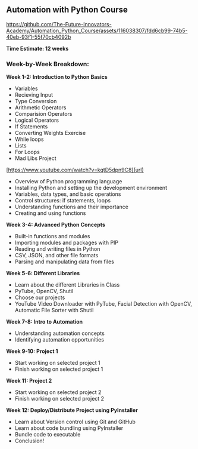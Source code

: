 ## Automation with Python Course


https://github.com/The-Future-Innovators-Academy/Automation_Python_Course/assets/116038307/fdd6cb99-74b5-40eb-93f1-55f70cb4092b


**Time Estimate: 12 weeks**

### Week-by-Week Breakdown:

**Week 1-2: Introduction to Python Basics**

- Variables
- Recieving Input
- Type Conversion
- Arithmetic Operators
- Comparision Operators
- Logical Operators
- If Statements
- Converting Weights Exercise
- While loops
- Lists
- For Loops
- Mad Libs Project

[https://www.youtube.com/watch?v=kqtD5dpn9C8](url)
- Overview of Python programming language
- Installing Python and setting up the development environment
- Variables, data types, and basic operations
- Control structures: if statements, loops
- Understanding functions and their importance
- Creating and using functions

**Week 3-4: Advanced Python Concepts**
- Built-in functions and modules
- Importing modules and packages with PIP
- Reading and writing files in Python
- CSV, JSON, and other file formats
- Parsing and manipulating data from files

**Week 5-6: Different Libraries**
- Learn about the different Libraries in Class
- PyTube, OpenCV, Shutil
- Choose our projects
- YouTube Video Downloader with PyTube, Facial Detection with OpenCV, Automatic File Sorter with Shutil

**Week 7-8: Intro to Automation**
- Understanding automation concepts
- Identifying automation opportunities

**Week 9-10: Project 1**
- Start working on selected project 1
- Finish working on selected project 1

**Week 11: Project 2**
- Start working on selected project 2
- Finish working on selected project 2

**Week 12: Deploy/Distribute Project using PyInstaller**
- Learn about Version control using Git and GitHub
- Learn about code bundling using PyInstaller
- Bundle code to executable
- Conclusion!
